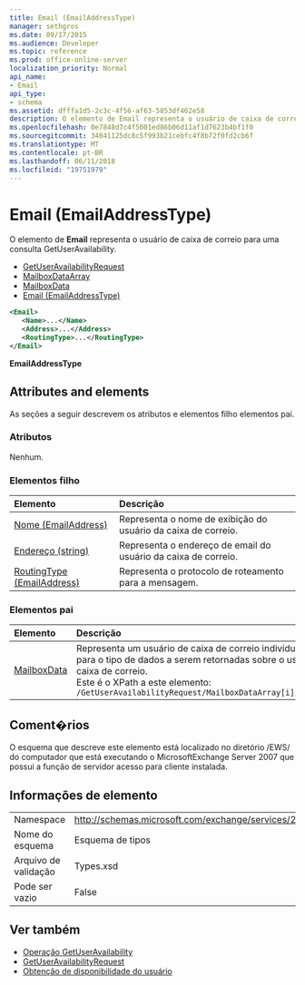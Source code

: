 ```yaml
---
title: Email (EmailAddressType)
manager: sethgros
ms.date: 09/17/2015
ms.audience: Developer
ms.topic: reference
ms.prod: office-online-server
localization_priority: Normal
api_name:
- Email
api_type:
- schema
ms.assetid: dfffa1d5-2c3c-4f56-af63-5853df462e58
description: O elemento de Email representa o usuário de caixa de correio para uma consulta GetUserAvailability.
ms.openlocfilehash: 0e7848d7c4f5001ed86b06d11af1d7623b4bf1f0
ms.sourcegitcommit: 34041125dc8c5f993b21cebfc4f8b72f0fd2cb6f
ms.translationtype: MT
ms.contentlocale: pt-BR
ms.lasthandoff: 06/11/2018
ms.locfileid: "19751979"
---
```

# <a name="email-emailaddresstype"></a>Email (EmailAddressType)

O elemento de **Email** representa o usuário de caixa de correio para uma consulta GetUserAvailability. 
  
- [GetUserAvailabilityRequest](getuseravailabilityrequest.md)  
- [MailboxDataArray](mailboxdataarray.md) 
- [MailboxData](mailboxdata.md) 
- [Email (EmailAddressType)](email-emailaddresstype.md)
  
```xml
<Email>
   <Name>...</Name>
   <Address>...</Address>
   <RoutingType>...</RoutingType>
</Email>
```

 **EmailAddressType**
## <a name="attributes-and-elements"></a>Attributes and elements

As seções a seguir descrevem os atributos e elementos filho elementos pai.
  
### <a name="attributes"></a>Atributos

Nenhum.
  
### <a name="child-elements"></a>Elementos filho

|**Elemento**|**Descrição**|
|:-----|:-----|
|[Nome (EmailAddress)](name-emailaddress.md) <br/> |Representa o nome de exibição do usuário da caixa de correio.  <br/> |
|[Endereço (string)](address-string.md) <br/> |Representa o endereço de email do usuário da caixa de correio.  <br/> |
|[RoutingType (EmailAddress)](routingtype-emailaddress.md) <br/> |Representa o protocolo de roteamento para a mensagem.  <br/> |
   
### <a name="parent-elements"></a>Elementos pai

|**Elemento**|**Descrição**|
|:-----|:-----|
|[MailboxData](mailboxdata.md) <br/> |Representa um usuário de caixa de correio individual e opções para o tipo de dados a serem retornadas sobre o usuário de caixa de correio.  <br/> Este é o XPath a este elemento:  <br/>  `/GetUserAvailabilityRequest/MailboxDataArray[i]/MailboxData` <br/> |
   
## <a name="remarks"></a>Coment�rios

O esquema que descreve este elemento está localizado no diretório /EWS/ do computador que está executando o MicrosoftExchange Server 2007 que possui a função de servidor acesso para cliente instalada.
  
## <a name="element-information"></a>Informações de elemento

|||
|:-----|:-----|
|Namespace  <br/> |http://schemas.microsoft.com/exchange/services/2006/types  <br/> |
|Nome do esquema  <br/> |Esquema de tipos  <br/> |
|Arquivo de validação  <br/> |Types.xsd  <br/> |
|Pode ser vazio  <br/> |False  <br/> |
   
## <a name="see-also"></a>Ver também

- [Operação GetUserAvailability](getuseravailability-operation.md)  
- [GetUserAvailabilityRequest](getuseravailabilityrequest.md)
- [Obtenção de disponibilidade do usuário](http://msdn.microsoft.com/library/d4133fcb-9b0f-4e6b-aadf-a389da83516a%28Office.15%29.aspx)

